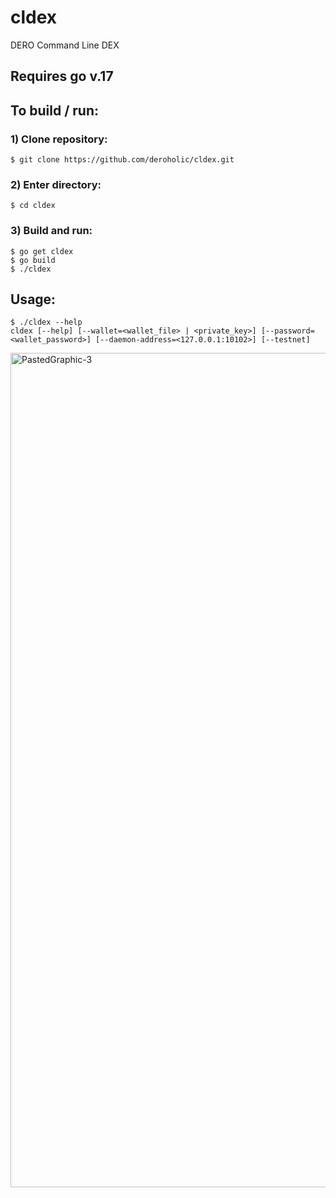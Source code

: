 # cldex
DERO Command Line DEX

## Requires go v.17

## To build / run:

### 1) Clone repository:
	$ git clone https://github.com/deroholic/cldex.git

### 2) Enter directory:
	$ cd cldex

### 3) Build and run:
	$ go get cldex
	$ go build
	$ ./cldex

## Usage:
```
$ ./cldex --help
cldex [--help] [--wallet=<wallet_file> | <private_key>] [--password=<wallet_password>] [--daemon-address=<127.0.0.1:10102>] [--testnet]
```
<img width="1335" alt="PastedGraphic-3" src="https://user-images.githubusercontent.com/105595360/179622625-ca5a328b-20e3-4498-a952-b2050ade2e11.png">
